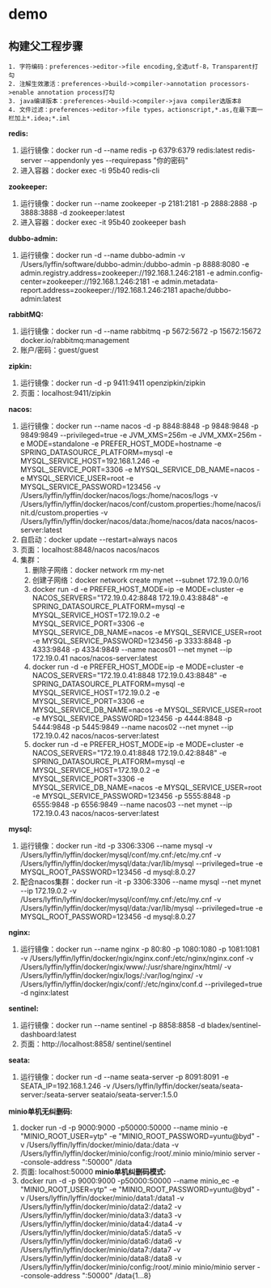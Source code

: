# demo
## 构建父工程步骤
    1. 字符编码：preferences->editor->file encoding,全选utf-8，Transparent打勾
    2. 注解生效激活：preferences->build->compiler->annotation processors->enable annotation process打勾
    3. java编译版本：preferences->build->compiler->java compiler选版本8
    4. 文件过滤：preferences->editor->file types，actionscript,*.as,在最下面一栏加上*.idea;*.iml

**redis:** 
   1. 运行镜像：docker run -d --name redis -p 6379:6379 redis:latest redis-server --appendonly yes --requirepass "你的密码"
   2. 进入容器：docker exec -ti 95b40 redis-cli 
   
**zookeeper:** 
   1. 运行镜像：docker run --name zookeeper -p 2181:2181 -p 2888:2888 -p 3888:3888 -d zookeeper:latest
   2. 进入容器：docker exec -it 95b40 zookeeper bash 
   
**dubbo-admin:** 
   1. 运行镜像：docker run -d --name dubbo-admin -v /Users/lyffin/software/dubbo-admin:/dubbo-admin -p 8888:8080 -e admin.registry.address=zookeeper://192.168.1.246:2181 -e admin.config-center=zookeeper://192.168.1.246:2181 -e admin.metadata-report.address=zookeeper://192.168.1.246:2181 apache/dubbo-admin:latest

**rabbitMQ:** 
   1. 运行镜像：docker run -d --name rabbitmq -p 5672:5672 -p 15672:15672 docker.io/rabbitmq:management
   2. 账户/密码：guest/guest 

**zipkin:** 
   1. 运行镜像：docker run -d -p 9411:9411 openzipkin/zipkin 
   2. 页面：localhost:9411/zipkin

**nacos:** 
   1. 运行镜像：docker run --name nacos -d -p 8848:8848 -p 9848:9848 -p 9849:9849 --privileged=true -e JVM_XMS=256m -e JVM_XMX=256m -e MODE=standalone -e PREFER_HOST_MODE=hostname -e SPRING_DATASOURCE_PLATFORM=mysql -e MYSQL_SERVICE_HOST=192.168.1.246 -e MYSQL_SERVICE_PORT=3306 -e MYSQL_SERVICE_DB_NAME=nacos -e MYSQL_SERVICE_USER=root -e MYSQL_SERVICE_PASSWORD=123456 -v /Users/lyffin/lyffin/docker/nacos/logs:/home/nacos/logs -v /Users/lyffin/lyffin/docker/nacos/conf/custom.properties:/home/nacos/init.d/custom.properties -v /Users/lyffin/lyffin/docker/nacos/data:/home/nacos/data nacos/nacos-server:latest 
   2. 自启动：docker update --restart=always nacos 
   3. 页面：localhost:8848/nacos    nacos/nacos 
   4. 集群： 
         1. 删除子网络：docker network rm my-net 
         2. 创建子网络：docker network create mynet --subnet 172.19.0.0/16 
         3. docker run -d -e PREFER_HOST_MODE=ip -e MODE=cluster -e NACOS_SERVERS="172.19.0.42:8848 172.19.0.43:8848" -e SPRING_DATASOURCE_PLATFORM=mysql -e MYSQL_SERVICE_HOST=172.19.0.2 -e MYSQL_SERVICE_PORT=3306 -e MYSQL_SERVICE_DB_NAME=nacos -e MYSQL_SERVICE_USER=root -e MYSQL_SERVICE_PASSWORD=123456 -p 3333:8848 -p 4333:9848 -p 4334:9849 --name nacos01 --net mynet --ip 172.19.0.41 nacos/nacos-server:latest 
         4. docker run -d -e PREFER_HOST_MODE=ip -e MODE=cluster -e NACOS_SERVERS="172.19.0.41:8848 172.19.0.43:8848" -e SPRING_DATASOURCE_PLATFORM=mysql -e MYSQL_SERVICE_HOST=172.19.0.2 -e MYSQL_SERVICE_PORT=3306 -e MYSQL_SERVICE_DB_NAME=nacos -e MYSQL_SERVICE_USER=root -e MYSQL_SERVICE_PASSWORD=123456 -p 4444:8848 -p 5444:9848 -p 5445:9849 --name nacos02 --net mynet --ip 172.19.0.42 nacos/nacos-server:latest 
         5. docker run -d -e PREFER_HOST_MODE=ip -e MODE=cluster -e NACOS_SERVERS="172.19.0.41:8848 172.19.0.42:8848" -e SPRING_DATASOURCE_PLATFORM=mysql -e MYSQL_SERVICE_HOST=172.19.0.2 -e MYSQL_SERVICE_PORT=3306 -e MYSQL_SERVICE_DB_NAME=nacos -e MYSQL_SERVICE_USER=root -e MYSQL_SERVICE_PASSWORD=123456 -p 5555:8848 -p 6555:9848 -p 6556:9849 --name nacos03 --net mynet --ip 172.19.0.43 nacos/nacos-server:latest 
   
**mysql:** 
   1. 运行镜像：docker run -itd -p 3306:3306 --name mysql -v /Users/lyffin/lyffin/docker/mysql/conf/my.cnf:/etc/my.cnf -v /Users/lyffin/lyffin/docker/mysql/data:/var/lib/mysql --privileged=true -e MYSQL_ROOT_PASSWORD=123456 -d mysql:8.0.27 
   2. 配合nacos集群：docker run -it -p 3306:3306 --name mysql --net mynet --ip 172.19.0.2 -v /Users/lyffin/lyffin/docker/mysql/conf/my.cnf:/etc/my.cnf -v /Users/lyffin/lyffin/docker/mysql/data:/var/lib/mysql --privileged=true -e MYSQL_ROOT_PASSWORD=123456 -d mysql:8.0.27 

**nginx:** 
   1. 运行镜像：docker run --name nginx -p 80:80 -p 1080:1080 -p 1081:1081 -v /Users/lyffin/lyffin/docker/ngix/nginx.conf:/etc/nginx/nginx.conf -v /Users/lyffin/lyffin/docker/ngix/www/:/usr/share/nginx/html/ -v /Users/lyffin/lyffin/docker/ngix/logs/:/var/log/nginx/ -v /Users/lyffin/lyffin/docker/ngix/conf/:/etc/nginx/conf.d --privileged=true -d nginx:latest 

**sentinel:** 
   1. 运行镜像：docker run --name sentinel -p 8858:8858 -d bladex/sentinel-dashboard:latest 
   2. 页面：http://localhost:8858/   sentinel/sentinel 

**seata:** 
   1. 运行镜像：docker run -d --name seata-server -p 8091:8091 -e SEATA_IP=192.168.1.246 -v /Users/lyffin/lyffin/docker/seata/seata-server:/seata-server seataio/seata-server:1.5.0 

**minio单机无纠删码:** 
   1. docker run -d -p 9000:9000 -p50000:50000 --name minio -e "MINIO_ROOT_USER=ytp" -e "MINIO_ROOT_PASSWORD=yuntu@byd" -v /Users/lyffin/lyffin/docker/minio/data:/data -v /Users/lyffin/lyffin/docker/minio/config:/root/.minio minio/minio server --console-address ":50000" /data 
   2. 页面: localhost:50000
**minio单机纠删码模式:** 
   1. docker run -d -p 9000:9000 -p50000:50000 --name minio_ec -e "MINIO_ROOT_USER=ytp" -e "MINIO_ROOT_PASSWORD=yuntu@byd" -v /Users/lyffin/lyffin/docker/minio/data1:/data1 -v /Users/lyffin/lyffin/docker/minio/data2:/data2 -v /Users/lyffin/lyffin/docker/minio/data3:/data3 -v /Users/lyffin/lyffin/docker/minio/data4:/data4 -v /Users/lyffin/lyffin/docker/minio/data5:/data5 -v /Users/lyffin/lyffin/docker/minio/data6:/data6 -v /Users/lyffin/lyffin/docker/minio/data7:/data7 -v /Users/lyffin/lyffin/docker/minio/data8:/data8 -v /Users/lyffin/lyffin/docker/minio/config:/root/.minio minio/minio server --console-address ":50000" /data{1...8} 
